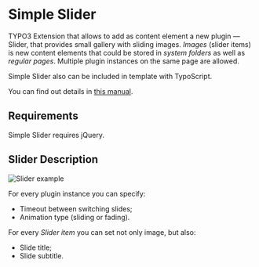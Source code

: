 Simple Slider
=============

TYPO3 Extension that allows to add as content element a new plugin — Slider, that provides small gallery with sliding images. *Images* (slider items) is new content elements that could be stored in *system folders* as well as *regular pages*. Multiple plugin instances on the same page are allowed.

Simple Slider also can be included in template with TypoScript.

You can find out details in [this manual](http://docs.typo3.org/typo3cms/extensions/simple_slider/).

Requirements
------------

Simple Slider requires jQuery.

Slider Description
------------------

![Slider example](http://uoziod.ru/wp-content/uploads/2012/05/slider_sample.png "Slider example")

For every plugin instance you can specify:

* Timeout between switching slides;
* Animation type (sliding or fading).

For every *Slider item* you can set not only image, but also:

* Slide title;
* Slide subtitle.